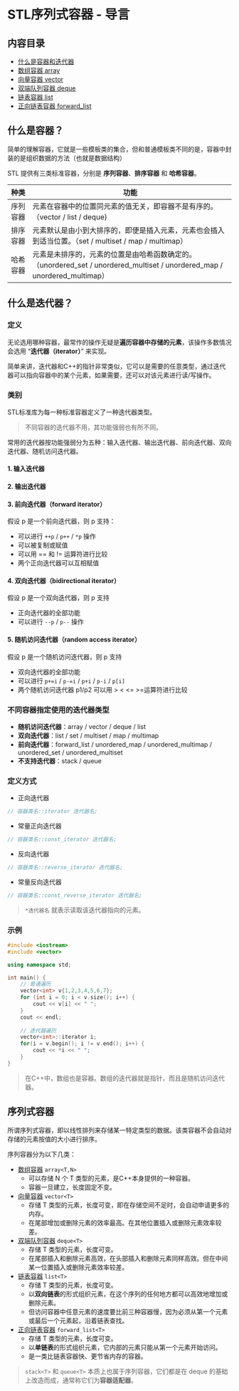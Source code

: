 # STL序列式容器 - 导言

## 内容目录

- [什么是容器和迭代器](https://github.com/SLEEPYDOG77/C-Notes/blob/develop/C%2B%2BSTL%E5%BA%93/%E7%AC%AC2%E7%AB%A0%20STL%E5%BA%8F%E5%88%97%E5%BC%8F%E5%AE%B9%E5%99%A8/0STL%E5%BA%8F%E5%88%97%E5%BC%8F%E5%AE%B9%E5%99%A8%20-%20%E5%AF%BC%E8%A8%80.md)
- [数组容器 array](https://github.com/SLEEPYDOG77/C-Notes/blob/develop/C%2B%2BSTL%E5%BA%93/%E7%AC%AC2%E7%AB%A0%20STL%E5%BA%8F%E5%88%97%E5%BC%8F%E5%AE%B9%E5%99%A8/1%E6%95%B0%E7%BB%84%E5%AE%B9%E5%99%A8array.md)
- [向量容器 vector](https://github.com/SLEEPYDOG77/C-Notes/blob/develop/C%2B%2BSTL%E5%BA%93/%E7%AC%AC2%E7%AB%A0%20STL%E5%BA%8F%E5%88%97%E5%BC%8F%E5%AE%B9%E5%99%A8/2%E5%90%91%E9%87%8F%E5%AE%B9%E5%99%A8vector.md)
- [双端队列容器 deque](https://github.com/SLEEPYDOG77/C-Notes/blob/develop/C%2B%2BSTL%E5%BA%93/%E7%AC%AC2%E7%AB%A0%20STL%E5%BA%8F%E5%88%97%E5%BC%8F%E5%AE%B9%E5%99%A8/3%E5%8F%8C%E7%AB%AF%E9%98%9F%E5%88%97%E5%AE%B9%E5%99%A8deque.md)
- [链表容器 list](https://github.com/SLEEPYDOG77/C-Notes/blob/develop/C%2B%2BSTL%E5%BA%93/%E7%AC%AC2%E7%AB%A0%20STL%E5%BA%8F%E5%88%97%E5%BC%8F%E5%AE%B9%E5%99%A8/4%E9%93%BE%E8%A1%A8%E5%AE%B9%E5%99%A8list.md)
- [正向链表容器 forward_list](https://github.com/SLEEPYDOG77/C-Notes/blob/develop/C%2B%2BSTL%E5%BA%93/%E7%AC%AC2%E7%AB%A0%20STL%E5%BA%8F%E5%88%97%E5%BC%8F%E5%AE%B9%E5%99%A8/5%E6%AD%A3%E5%90%91%E9%93%BE%E8%A1%A8%E5%AE%B9%E5%99%A8forward_list.md)



## 什么是容器？

简单的理解容器，它就是一些模板类的集合，但和普通模板类不同的是，容器中封装的是组织数据的方法（也就是数据结构）

STL 提供有三类标准容器，分别是 **序列容器**、**排序容器** 和 **哈希容器**。

| 种类     | 功能                                                         |
| -------- | ------------------------------------------------------------ |
| 序列容器 | 元素在容器中的位置同元素的值无关，即容器不是有序的。（vector / list / deque) |
| 排序容器 | 元素默认是由小到大排序的，即便是插入元素，元素也会插入到适当位置。（set / multiset / map / multimap） |
| 哈希容器 | 元素是未排序的，元素的位置是由哈希函数确定的。（unordered_set / unordered_multiset / unordered_map / unordered_multimap） |





## 什么是迭代器？

### 定义

无论选用哪种容器，最常作的操作无疑是**遍历容器中存储的元素**，该操作多数情况会选用 “**迭代器（iterator）**” 来实现。

简单来讲，迭代器和C++的指针非常类似，它可以是需要的任意类型，通过迭代器可以指向容器中的某个元素，如果需要，还可以对该元素进行读/写操作。



### 类别

STL标准库为每一种标准容器定义了一种迭代器类型。

> 不同容器的迭代器不用，其功能强弱也有所不同。

常用的迭代器按功能强弱分为五种：输入迭代器、输出迭代器、前向迭代器、双向迭代器、随机访问迭代器。



#### 1. 输入迭代器



#### 2. 输出迭代器





#### 3. 前向迭代器（forward iterator）

假设 p 是一个前向迭代器，则 p 支持：

- 可以进行 `++p` / `p++` / `*p` 操作
- 可以被复制或赋值
- 可以用 == 和 != 运算符进行比较
- 两个正向迭代器可以互相赋值



#### 4. 双向迭代器（bidirectional iterator）

假设 p 是一个双向迭代器，则 p 支持

- 正向迭代器的全部功能
- 可以进行 `--p` / `p--` 操作



#### 5. 随机访问迭代器（random access iterator）

假设 p 是一个随机访问迭代器，则 p 支持

- 双向迭代器的全部功能
- 可以进行 `p+=i` / `p-=i` / `p+i` / `p-i` / `p[i]`
- 两个随机访问迭代器 p1/p2 可以用 > < <= >=运算符进行比较



### 不同容器指定使用的迭代器类型

- **随机访问迭代器**：array / vector / deque / list
- **双向迭代器**：list / set / multiset / map / multimap
- **前向迭代器**：forward_list / unordered_map / unordered_multimap / unordered_set / unordered_multiset
- **不支持迭代器**：stack / queue



### 定义方式

- 正向迭代器

```c++
// 容器类名::iterator 迭代器名;
```

- 常量正向迭代器

```c++
// 容器类名::const_iterator 迭代器名;
```

- 反向迭代器

```c++
// 容器类名::reverse_iterator 迭代器名;
```

- 常量反向迭代器

```c++
// 容器类名::const_reverse_iterator 迭代器名;
```

> `*迭代器名` 就表示读取该迭代器指向的元素。



### 示例

```c++
#include <iostream>
#include <vector>

using namespace std;

int main() {
    // 普通遍历
    vector<int> v{1,2,3,4,5,6,7};
    for (int i = 0; i < v.size(); i++) {
        cout << v[i] << " ";
    }
    cout << endl;
    
    // 迭代器遍历
    vector<int>::iterator i;
    for(i = v.begin(); i != v.end(); i++) {
        cout << *i << " ";
    }
}
```



> 在C++中，数组也是容器。数组的迭代器就是指针，而且是随机访问迭代器。



## 序列式容器

所谓序列式容器，即以线性排列来存储某一特定类型的数据。该类容器不会自动对存储的元素按值的大小进行排序。

序列容器分为以下几类：



- [数组容器](https://github.com/SLEEPYDOG77/C-Notes/blob/develop/C%2B%2BSTL%E5%BA%93/%E7%AC%AC2%E7%AB%A0%20STL%E5%BA%8F%E5%88%97%E5%BC%8F%E5%AE%B9%E5%99%A8/1%E6%95%B0%E7%BB%84%E5%AE%B9%E5%99%A8array.md) `array<T,N>`
  - 可以存储 N 个 T 类型的元素，是C++本身提供的一种容器。
  - 容器一旦建立，长度固定不变。
- [向量容器](https://github.com/SLEEPYDOG77/C-Notes/blob/develop/C%2B%2BSTL%E5%BA%93/%E7%AC%AC2%E7%AB%A0%20STL%E5%BA%8F%E5%88%97%E5%BC%8F%E5%AE%B9%E5%99%A8/2%E5%90%91%E9%87%8F%E5%AE%B9%E5%99%A8vector.md) `vector<T>`
  - 存储 T 类型的元素，长度可变，即在存储空间不足时，会自动申请更多的内存。
  - 在尾部增加或删除元素的效率最高。在其他位置插入或删除元素效率较差。
- [双端队列容器](https://github.com/SLEEPYDOG77/C-Notes/blob/develop/C%2B%2BSTL%E5%BA%93/%E7%AC%AC2%E7%AB%A0%20STL%E5%BA%8F%E5%88%97%E5%BC%8F%E5%AE%B9%E5%99%A8/3%E5%8F%8C%E7%AB%AF%E9%98%9F%E5%88%97%E5%AE%B9%E5%99%A8deque.md) `deque<T>`
  - 存储 T 类型的元素，长度可变。
  - 在尾部插入和删除元素高效，在头部插入和删除元素同样高效。但在中间某一位置插入或删除元素效率较差。
- [链表容器](https://github.com/SLEEPYDOG77/C-Notes/blob/develop/C%2B%2BSTL%E5%BA%93/%E7%AC%AC2%E7%AB%A0%20STL%E5%BA%8F%E5%88%97%E5%BC%8F%E5%AE%B9%E5%99%A8/4%E9%93%BE%E8%A1%A8%E5%AE%B9%E5%99%A8list.md) `list<T>`
  - 存储 T 类型的元素，长度可变。
  - 以**双向链表**的形式组织元素，在这个序列的任何地方都可以高效地增加或删除元素。
  - 但访问容器中任意元素的速度要比前三种容器慢，因为必须从第一个元素或最后一个元素起，沿着链表查找。
- [正向链表容器](https://github.com/SLEEPYDOG77/C-Notes/blob/develop/C%2B%2BSTL%E5%BA%93/%E7%AC%AC2%E7%AB%A0%20STL%E5%BA%8F%E5%88%97%E5%BC%8F%E5%AE%B9%E5%99%A8/5%E6%AD%A3%E5%90%91%E9%93%BE%E8%A1%A8%E5%AE%B9%E5%99%A8forward_list.md) `forward_list<T>`
  - 存储 T 类型的元素，长度可变。
  - 以**单链表**的形式组织元素，它内部的元素只能从第一个元素开始访问。
  - 是一类比链表容器快、更节省内存的容器。

> `stack<T>` 和 `queue<T>` 本质上也属于序列容器，它们都是在 deque 的基础上改造而成，通常称它们为**容器适配器**。